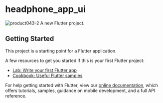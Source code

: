 # headphone_app_ui
![product043-2](https://user-images.githubusercontent.com/33973828/68300328-5a2eee00-00bf-11ea-9f41-0b01b1b98493.png)
A new Flutter project.

## Getting Started

This project is a starting point for a Flutter application.

A few resources to get you started if this is your first Flutter project:

- [Lab: Write your first Flutter app](https://flutter.dev/docs/get-started/codelab)
- [Cookbook: Useful Flutter samples](https://flutter.dev/docs/cookbook)

For help getting started with Flutter, view our
[online documentation](https://flutter.dev/docs), which offers tutorials,
samples, guidance on mobile development, and a full API reference.
